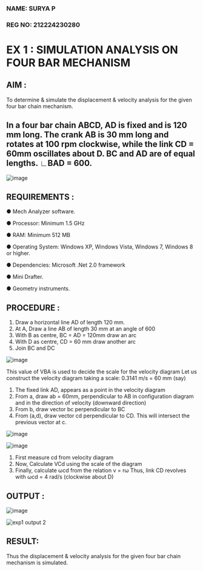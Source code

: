 ### NAME: SURYA P <br>
### REG NO: 212224230280

# EX 1 : SIMULATION ANALYSIS ON FOUR BAR MECHANISM

## AIM :
To determine & simulate the displacement & velocity analysis for the given four bar chain mechanism. 

##   In a four bar chain ABCD, AD is fixed and is 120 mm long. The crank AB is 30 mm long and rotates at 100 rpm clockwise, while the link CD = 60mm oscillates about D. BC and AD are of equal lengths. ∟BAD = 600.

![image](https://github.com/Sellakumar1987/Ex.-No.-1.-SIMULATION-ANALYSIS-ON-FOUR-BAR-CHAIN-MECHANISM/assets/113594316/03952954-387e-4fd3-a1a0-a8dd4b82ae07)

## REQUIREMENTS :

  ●	Mech Analyzer software.
  
  ●	Processor: Minimum 1.5 GHz
  
  ●	RAM: Minimum 512 MB
  
  ●	Operating System: Windows XP, Windows Vista, Windows 7, Windows 8 or higher.
  
  ●	Dependencies: Microsoft .Net 2.0 framework
  
  ●	Mini Drafter.
  
  ●	Geometry instruments.

## PROCEDURE :

  1. Draw a horizontal line AD of length 120 mm. 
  2. At A, Draw a line AB of length 30 mm at an angle of 600 
  3. With B as centre, BC = AD = 120mm draw an arc 
  4. With D as centre, CD = 60 mm draw another arc 
  5. Join BC and DC 

![image](https://github.com/Sellakumar1987/Ex.-No.-1.-SIMULATION-ANALYSIS-ON-FOUR-BAR-CHAIN-MECHANISM/assets/113594316/a99fb530-e8df-49bf-9b2c-d537ff992534)


  This value of VBA is used to decide the scale for the velocity diagram 
  Let us construct the velocity diagram taking a scale: 
  0.3141 m/s = 60 mm (say) 
   
  1. The fixed link AD, appears as a point in the velocity diagram 
  2. From a, draw ab = 60mm, perpendicular to AB in configuration diagram and in the direction of velocity (downward direction) 
  3. From b, draw vector bc perpendicular to BC
  4. From (a,d), draw vector cd perpendicular to CD. This will intersect the previous vector at c.  

![image](https://github.com/Sellakumar1987/Ex.-No.-1.-SIMULATION-ANALYSIS-ON-FOUR-BAR-CHAIN-MECHANISM/assets/113594316/76094ae8-a8af-48f3-b2c4-472ab800cc8e)

![image](https://github.com/Sellakumar1987/Ex.-No.-1.-SIMULATION-ANALYSIS-ON-FOUR-BAR-CHAIN-MECHANISM/assets/113594316/cb44fabe-6e16-4550-a2ec-4ee0f4cb6774)

   1. First measure cd from velocity diagram  
   2. Now, Calculate VCd using the scale of the diagram 
   3. Finally, calculate ωcd from the relation v = rω 
   Thus, link CD revolves with ωcd = 4 rad/s (clockwise about D) 


## OUTPUT :

![image](https://github.com/user-attachments/assets/e6c32bca-73a3-4ed3-965e-d2d9b8bb780c)

![exp1 output 2](https://github.com/user-attachments/assets/32194b14-bd99-49ec-9272-bcf26702e1eb)


## RESULT:
Thus the displacement & velocity analysis for the given four bar chain mechanism is simulated.
